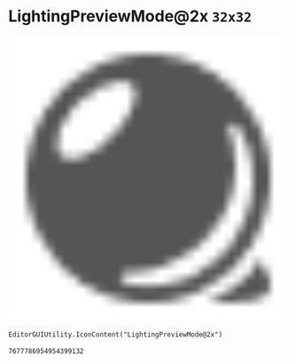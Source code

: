# LightingPreviewMode@2x `32x32`
<img src="/img/LightingPreviewMode@2x.png" width=512 height=512>

``` CSharp
EditorGUIUtility.IconContent("LightingPreviewMode@2x")
```
```
7677786954954399132
```
